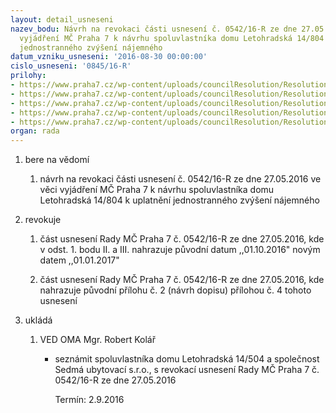 ```yaml
---
layout: detail_usneseni
nazev_bodu: Návrh na revokaci části usnesení č. 0542/16-R ze dne 27.05.2016 ve věci
  vyjádření MČ Praha 7 k návrhu spoluvlastníka domu Letohradská 14/804 k uplatnění
  jednostranného zvýšení nájemného
datum_vzniku_usneseni: '2016-08-30 00:00:00'
cislo_usneseni: '0845/16-R'
prilohy:
- https://www.praha7.cz/wp-content/uploads/councilResolution/Resolutions/28115/export/DZ_rev0542r~98029.docx
- https://www.praha7.cz/wp-content/uploads/councilResolution/Resolutions/28115/export/02_rev0542r~98028.pdf
- https://www.praha7.cz/wp-content/uploads/councilResolution/Resolutions/28115/export/03_rev0542r~98027.doc
- https://www.praha7.cz/wp-content/uploads/councilResolution/Resolutions/28115/export/04_rev0542r~98026.doc
- https://www.praha7.cz/wp-content/uploads/councilResolution/Resolutions/28115/export/export~297977.pdf
organ: rada
---
```

<ol class="urzList_view" id="urzList">
<li id="" class="urzClass1"><span name="1">bere na vědomí</span> 
<ol class="urzOlClass">
<li id="" class="urzClass2" style="TEXT-ALIGN: left"><span><p>návrh na revokaci části usnesení č. 0542/16-R ze dne 27.05.2016 ve věci vyjádření MČ Praha 7 k návrhu spoluvlastníka domu Letohradská 14/804 k uplatnění jednostranného zvýšení nájemného</p></span></li></ol></li>

<li id="" class="urzClass1"><span name="21">revokuje</span> 
<ol id="" class="urzOlClass">
<li style="text-align: left;" id="" class="urzClass2"><span><p>část usnesení Rady MČ Praha 7 č. 0542/16-R ze dne 27.05.2016, kde v odst. 1. bodu II. a III. nahrazuje původní datum ,,01.10.2016" novým datem ,,01.01.2017"<br></p></span></li><li style="text-align: left;" id="" class="urzClass2"><span><p>část usnesení Rady MČ Praha 7 č. 0542/16-R ze dne 27.05.2016, kde nahrazuje původní přílohu č. 2 (návrh dopisu) přílohou č. 4 tohoto usnesení</p></span></li></ol></li><li class="urzClass1" id="urzUkoly"><span name="1">ukládá</span><ol class="urzOlClass"><li class="urzClass2"><span><p>VED OMA Mgr. Robert Kolář</p></span><ul class="urzUlClass"><li class="urzClass3"><span><p>seznámit spoluvlastníka domu Letohradská 14/504 a společnost Sedmá ubytovací s.r.o., s revokací usnesení Rady MČ Praha 7 č. 0542/16-R ze dne 27.05.2016</p></span><span class="urzUkolTermin">  Termín:&nbsp;2.9.2016</span></li></ul></li></ol></li>
</ol>